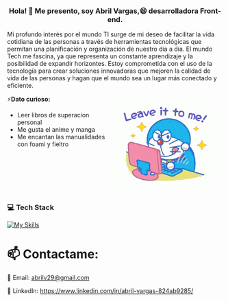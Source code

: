 <h3 align="center">Hola! 👋  Me presento, soy Abril Vargas,😄 desarrolladora Front-end.</h3>

<p align="left">Mi profundo interés por el mundo TI surge de mi deseo de facilitar la vida cotidiana de las personas a través de herramientas tecnológicas que permitan una planificación y organización de nuestro día a día.
El mundo Tech me fascina, ya que representa un constante aprendizaje y la posibilidad de expandir horizontes. Estoy comprometida con el uso de la tecnología para crear soluciones innovadoras que mejoren la calidad de vida de las personas y hagan que el mundo sea un lugar más conectado y eficiente.</p>

<img align="right" alt="Coding" width="250" style="margin: 10px;" src="dore.gif">

 ⚡**Dato curioso:**
- Leer libros de superacion personal
- Me gusta el anime y manga
- Me encantan las manualidades con foami y fieltro

<div style="clear: both;"></div>

                                       
<h3 align="left">💻 Tech Stack</h3>

[![My Skills](https://skillicons.dev/icons?i=javascript,nodejs,angular,typescript,jest,firebase,html,css,sass,figma,netlify,postman,git)](https://skillicons.dev)


# 📫 Contactame:

📧 Email: abrilv29@gmail.com

🔗 LinkedIn: https://www.linkedin.com/in/abril-vargas-824ab9285/
  



<!--
**abrilv29/abrilv29** is a ✨ _special_ ✨ repository because its `README.md` (this file) appears on your GitHub profile.

Here are some ideas to get you started:

- 🔭 I’m currently working on ...
- 🌱 I’m currently learning ...
- 👯 I’m looking to collaborate on ...
- 🤔 I’m looking for help with ...
- 💬 Ask me about ...
- 📫 How to reach me: ...
- 😄 Pronouns: ...
- ⚡ Fun fact: ...
-->
